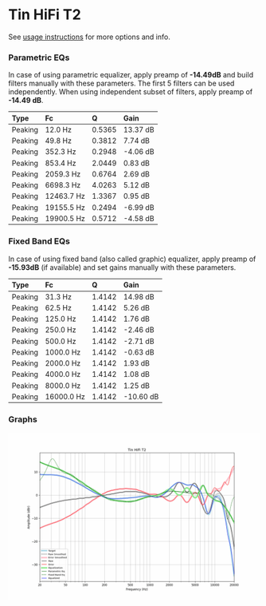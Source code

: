 # Tin HiFi T2
See [usage instructions](https://github.com/jaakkopasanen/AutoEq#usage) for more options and info.

### Parametric EQs
In case of using parametric equalizer, apply preamp of **-14.49dB** and build filters manually
with these parameters. The first 5 filters can be used independently.
When using independent subset of filters, apply preamp of **-14.49 dB**.

| Type    | Fc         |      Q | Gain     |
|:--------|:-----------|:-------|:---------|
| Peaking | 12.0 Hz    | 0.5365 | 13.37 dB |
| Peaking | 49.8 Hz    | 0.3812 | 7.74 dB  |
| Peaking | 352.3 Hz   | 0.2948 | -4.06 dB |
| Peaking | 853.4 Hz   | 2.0449 | 0.83 dB  |
| Peaking | 2059.3 Hz  | 0.6764 | 2.69 dB  |
| Peaking | 6698.3 Hz  | 4.0263 | 5.12 dB  |
| Peaking | 12463.7 Hz | 1.3367 | 0.95 dB  |
| Peaking | 19155.5 Hz | 0.2494 | -6.99 dB |
| Peaking | 19900.5 Hz | 0.5712 | -4.58 dB |

### Fixed Band EQs
In case of using fixed band (also called graphic) equalizer, apply preamp of **-15.93dB**
(if available) and set gains manually with these parameters.

| Type    | Fc         |      Q | Gain      |
|:--------|:-----------|:-------|:----------|
| Peaking | 31.3 Hz    | 1.4142 | 14.98 dB  |
| Peaking | 62.5 Hz    | 1.4142 | 5.26 dB   |
| Peaking | 125.0 Hz   | 1.4142 | 1.76 dB   |
| Peaking | 250.0 Hz   | 1.4142 | -2.46 dB  |
| Peaking | 500.0 Hz   | 1.4142 | -2.71 dB  |
| Peaking | 1000.0 Hz  | 1.4142 | -0.63 dB  |
| Peaking | 2000.0 Hz  | 1.4142 | 1.93 dB   |
| Peaking | 4000.0 Hz  | 1.4142 | 1.08 dB   |
| Peaking | 8000.0 Hz  | 1.4142 | 1.25 dB   |
| Peaking | 16000.0 Hz | 1.4142 | -10.60 dB |

### Graphs
![](./Tin%20HiFi%20T2.png)
